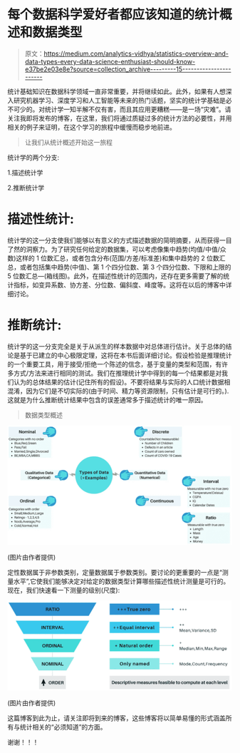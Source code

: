 # 每个数据科学爱好者都应该知道的统计概述和数据类型

> 原文：<https://medium.com/analytics-vidhya/statistics-overview-and-data-types-every-data-science-enthusiast-should-know-e37be2e03e8e?source=collection_archive---------15----------------------->

统计基础知识在数据科学领域一直非常重要，并将继续如此。此外，如果有人想深入研究机器学习、深度学习和人工智能等未来的热门话题，坚实的统计学基础是必不可少的。对统计学一知半解不仅有害，而且其应用更糟糕——是一场“灾难”。请关注我即将发布的博客，在这里，我们将通过质疑过多的统计方法的必要性，并用相关的例子来证明，在这个学习的旅程中缓慢而稳步地前进。

> 让我们从统计概述开始这一旅程

统计学的两个分支:

1.描述统计学

2.推断统计学

# **描述性统计:**

统计学的这一分支使我们能够以有意义的方式描述数据的简明摘要，从而获得一目了然的洞察力。为了研究任何给定的数据集，可以考虑像集中趋势(均值/中值/众数)这样的 1 位数汇总，或者包含分布(范围/方差/标准差)和集中趋势的 2 位数汇总，或者包括集中趋势(中值)、第 1 个四分位数、第 3 个四分位数、下限和上限的 5 位数汇总—(箱线图)。此外，在描述性统计的范围内，还存在更多需要了解的统计指标，如变异系数、协方差、分位数、偏斜度、峰度等。这将在以后的博客中详细讨论。

# **推断统计:**

统计学的这一分支完全是关于从派生的样本数据中对总体进行估计。关于总体的结论是基于已建立的中心极限定理，这将在本书后面详细讨论。假设检验是推理统计的一个重要工具，用于接受/拒绝一个陈述的信念，基于变量的类型和范围，有许多方式/方法来进行相同的测试。我们在推理统计学中得到的每一个结果都是对我们认为的总体结果的估计(记住所有的假设)。不要将结果与实际的人口统计数据相混淆，因为它们是不切实际的(由于时间、精力等资源限制，只有估计是可行的。).这就是为什么推断统计结果中包含的误差通常多于描述统计的唯一原因。

> 数据类型概述

![](img/87fc39d5d4909c77f515f11600b71da3.png)

(图片由作者提供)

定性数据属于非参数类别，定量数据属于参数类别。要讨论的更重要的一点是“测量水平”,它使我们能够决定对给定的数据类型计算哪些描述性统计测量是可行的。现在，我们快速看一下测量的级别(尺度):

![](img/4ee0c262d447f05fda774a8b8354a7b4.png)

(图片由作者提供)

这篇博客到此为止，请关注即将到来的博客，这些博客将以简单易懂的形式涵盖所有与统计相关的“必须知道”的方面。

谢谢！！！